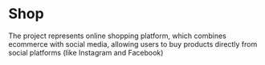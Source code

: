# Shop
The project represents online shopping platform, which combines ecommerce 
with social media, allowing users to buy products directly from social 
platforms (like Instagram and Facebook)
